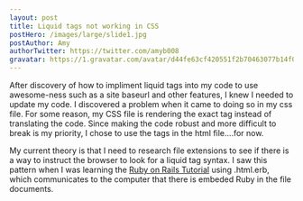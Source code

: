 ```yaml
---
layout: post
title: Liquid tags not working in CSS
postHero: /images/large/slide1.jpg
postAuthor: Amy
authorTwitter: https://twitter.com/amyb008
gravatar: https://1.gravatar.com/avatar/d44fe63cf420551f2b70463077b14f06
---
```


After discovery of how to impliment liquid tags into my code to use awesome-ness such as a site baseurl and other features, I knew I needed to update my code. I discovered a problem when it came to doing so in my css file. For some reason, my CSS file is rendering the exact tag instead of translating the code. Since making the code robust and more difficult to break is my priority, I chose to use the tags in the html file....for now. 

My current theory is that I need to research file extensions to see if there is a way to instruct the browser to look for a liquid tag syntax. I saw this pattern when I was learning the <a href="https://www.railstutorial.org/book" target="_blank">Ruby on Rails Tutorial</a> using .html.erb, which communicates to the computer that there is embeded Ruby in the file documents. 
